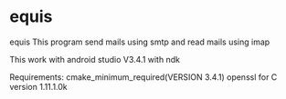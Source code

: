 # equis
equis
This program send mails using smtp and read mails using imap

This work with android studio V3.4.1 with ndk 

Requirements:
cmake_minimum_required(VERSION 3.4.1)
openssl for C version 1.11.1.0k

